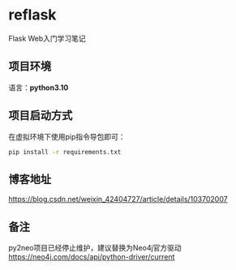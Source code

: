 # reflask
Flask Web入门学习笔记

## 项目环境
语言：**python3.10**

## 项目启动方式
在虚拟环境下使用pip指令导包即可：
```bash
pip install -r requirements.txt
```
## 博客地址
https://blog.csdn.net/weixin_42404727/article/details/103702007

## 备注
py2neo项目已经停止维护，建议替换为Neo4j官方驱动
https://neo4j.com/docs/api/python-driver/current
